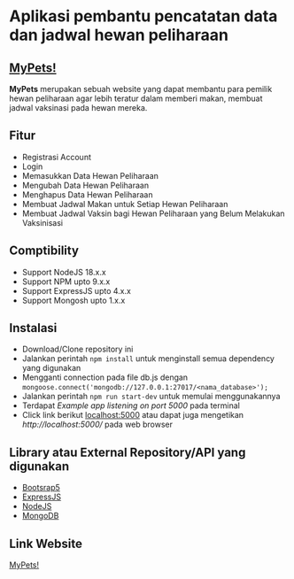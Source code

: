 # Aplikasi pembantu pencatatan data dan jadwal hewan peliharaan

## [MyPets!](https://my-pets-1c7ykealj-bestor.vercel.app/)
**MyPets** merupakan sebuah website yang dapat membantu para pemilik hewan peliharaan agar lebih teratur dalam memberi makan, membuat jadwal vaksinasi pada hewan mereka.

## Fitur
- Registrasi Account
- Login
- Memasukkan Data Hewan Peliharaan
- Mengubah Data Hewan Peliharaan
- Menghapus Data Hewan Peliharaan
- Membuat Jadwal Makan untuk Setiap Hewan Peliharaan
- Membuat Jadwal Vaksin bagi Hewan Peliharaan yang Belum Melakukan Vaksinisasi

## Comptibility
- Support NodeJS 18.x.x
- Support NPM upto 9.x.x
- Support ExpressJS upto 4.x.x
- Support Mongosh upto 1.x.x

## Instalasi
- Download/Clone repository ini
- Jalankan perintah `npm install` untuk menginstall semua dependency yang digunakan
- Mengganti connection pada file db.js dengan
  ```mongoose.connect('mongodb://127.0.0.1:27017/<nama_database>');```
- Jalankan perintah `npm run start-dev` untuk memulai menggunakannya
- Terdapat *Example app listening on port 5000* pada terminal
- Click link berikut [localhost:5000](http://localhost:5000/) atau dapat juga mengetikan *http://localhost:5000/* pada web browser

## Library atau External Repository/API yang digunakan
- [Bootsrap5](https://getbootstrap.com/)
- [ExpressJS](https://expressjs.com/)
- [NodeJS](https://nodejs.org/en)
- [MongoDB](https://www.mongodb.com/)

## Link Website
[MyPets!](https://my-pets-1c7ykealj-bestor.vercel.app/)
